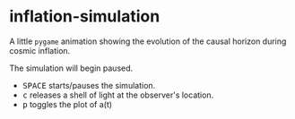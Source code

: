 # inflation-simulation
A little `pygame` animation showing the evolution of the causal horizon during cosmic inflation.

The simulation will begin paused.
+ <kbd>SPACE</kbd> starts/pauses the simulation.
+ <kbd>c</kbd> releases a shell of light at the observer's location.
+ <kbd>p</kbd> toggles the plot of a(t) 

